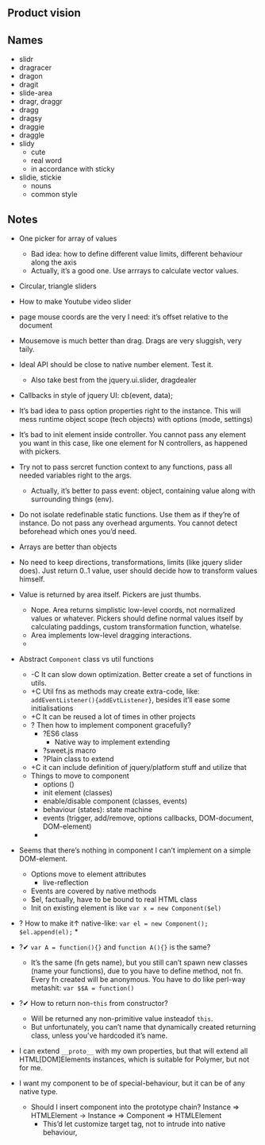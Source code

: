 ## Product vision

## Names
* slidr
* dragracer
* dragon
* dragit
* slide-area
* dragr, draggr
* dragg
* dragsy
* draggie
* draggle
* slidy
	+ cute
	+ real word
	+ in accordance with sticky
* slidie, stickie
	+ nouns
	+ common style

## Notes
* One picker for array of values
	* Bad idea: how to define different value limits, different behaviour along the axis
	* Actually, it’s a good one. Use arrrays to calculate vector values.

* Circular, triangle sliders

* How to make Youtube video slider
* page mouse coords are the very I need: it’s offset relative to the document

* Mousemove is much better than drag. Drags are very sluggish, very taily.

* Ideal API should be close to native number element. Test it.
	* Also take best from the jquery.ui.slider, dragdealer

* Callbacks in style of jquery UI: cb(event, data);

* It’s bad idea to pass option properties right to the instance. This will mess runtime object scope (tech objects) with options (mode, settings)

* It’s bad to init element inside controller. You cannot pass any element you want in this case, like one element for N controllers, as happened with pickers.

* Try not to pass sercret function context to any functions, pass all needed variables right to the args.
	* Actually, it’s better to pass event: object, containing value along with surrounding things (env).

* Do not isolate redefinable static functions. Use them as if they’re of instance. Do not pass any overhead arguments. You cannot detect beforehead which ones you’d need.

* Arrays are better than objects

* No need to keep directions, transformations, limits (like jquery slider does). Just return 0..1 value, user should decide how to transform values himself.

* Value is returned by area itself. Pickers are just thumbs.
	* Nope. Area returns simplistic low-level coords, not normalized values or whatever. Pickers should define normal values itself by calculating paddings, custom transformation function, whatelse.
	* Area implements low-level dragging interactions.
	*

* Abstract `Component` class vs util functions
	* -C It can slow down optimization. Better create a set of functions in utils.
	* +C Util fns as methods may create extra-code, like: `addEventListener(){addEvtListener}`, besides it’ll ease some initialisations
	* +C It can be reused a lot of times in other projects
	* ? Then how to implement component gracefully?
		* ?ES6 class
			* Native way to implement extending
		* ?sweet.js macro
		* ?Plain class to extend
	* +C it can include definition of jquery/platform stuff and utilize that
	* Things to move to component
		* options ()
		* init element (classes)
		* enable/disable component (classes, events)
		* behaviour (states): state machine
		* events (trigger, add/remove, options callbacks, DOM-document, DOM-element)
		*

* Seems that there’s nothing in component I can’t implement on a simple DOM-element.
	* Options move to element attributes
		+ live-reflection
	* Events are covered by native methods
	* $el, factually, have to be bound to real HTML class
	* Init on existing element is like `var x = new Component($el)`

* ? How to make it↑ native-like: `var el = new Component(); $el.append(el);`
	*

* ?✔ `var A = function(){}` and `function A(){}` is the same?
	* It’s the same (fn gets name), but you still can’t spawn new classes (name your functions), due to you have to define method, not fn. Every fn created will be anonymous. You have to do like perl-way metashit: `var $$A = function()`

* ?✔ How to return non-`this` from constructor?
	* Will be returned any non-primitive value insteadof `this`.
	* But unfortunately, you can’t name that dynamically created returning class, unless you've hardcoded it’s name.

* I can extend `__proto__` with my own properties, but that will extend all HTML[DOM]Elements instances, which is suitable for Polymer, but not for me.
* I want my component to be of special-behaviour, but it can be of any native type.
	* Should I insert component into the prototype chain?
	Instance ⇒ HTMLElement → Instance ⇒ Component ⇒ HTMLElement
		* This’d let customize target tag, not to intrude into native behaviour,